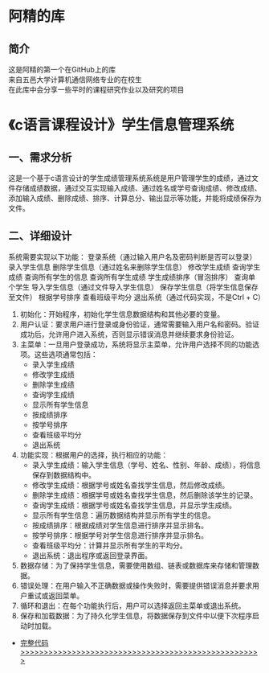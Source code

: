 # 阿精的库
## 简介    
这是阿精的第一个在GitHub上的库   
来自五邑大学计算机通信网络专业的在校生     
在此库中会分享一些平时的课程研究作业以及研究的项目   

#  《c语言课程设计》学生信息管理系统   
##  一、需求分析
  这是一个基于c语言设计的学生成绩管理系统系统是用户管理学生的成绩，通过文件存储成绩数据，通过交互实现输入成绩、通过姓名或学号查询成绩、修改成绩、添加输入成绩、删除成绩、排序、计算总分、输出显示等功能，并能将成绩保存为文件。  
##  二、详细设计  
  系统需要实现以下功能：
登录系统（通过输入用户名及密码判断是否可以登录）
录入学生信息
删除学生信息（通过姓名来删除学生信息）
修改学生成绩
查询学生成绩
查询所有学生的信息
查询所有学生成绩
学生成绩排序（冒泡排序）
查询单个学生
导入学生信息（通过文件导入学生信息）
保存学生信息（将学生信息保存至文件）
根据学号排序
查看班级平均分
退出系统（通过代码实现，不是Ctrl + C）
1. 初始化：开始程序，初始化学生信息数据结构和其他必要的变量。
2. 用户认证：要求用户进行登录或身份验证，通常需要输入用户名和密码。验证成功后，允许用户进入系统，否则显示错误消息并继续要求身份验证。
3. 主菜单：一旦用户登录成功，系统将显示主菜单，允许用户选择不同的功能选项。这些选项通常包括：
   - 录入学生成绩
   - 修改学生成绩
   - 删除学生成绩
   - 查询学生成绩
   - 显示所有学生信息
   - 按成绩排序
   - 按学号排序
   - 查看班级平均分
   - 退出系统
4. 功能实现：根据用户的选择，执行相应的功能：
   - 录入学生成绩：输入学生信息（学号、姓名、性别、年龄、成绩），将信息保存到数据结构中。
   - 修改学生成绩：根据学号或姓名查找学生信息，然后修改成绩。
   - 删除学生成绩：根据学号或姓名查找学生信息，然后删除该学生的记录。
   - 查询学生成绩：根据学号或姓名查找学生信息，并显示学生成绩。
   - 显示所有学生信息：遍历数据结构并显示所有学生的信息。
   - 按成绩排序：根据成绩对学生信息进行排序并显示排名。
   - 按学号排序：根据学号对学生信息进行排序并显示排名。
   - 查看班级平均分：计算并显示所有学生的平均分。
   - 退出系统：退出程序或返回登录界面。
5. 数据存储：为了保持学生信息，需要使用数组、链表或数据库来存储和管理数据。
7. 错误处理：在用户输入不正确数据或操作失败时，需要提供错误消息并要求用户重试或返回菜单。
8. 循环和退出：在每个功能执行后，用户可以选择返回主菜单或退出系统。
9. 保存和加载数据：为了持久化学生信息，将数据保存到文件中以便下次程序启动时加载。   
 
 * [完整代码>>>>>>>>>>>>>>>>>>>>>>>>>>>>>>>>>>>>>>>>>>>>>>>>>>>>](https://github.com/liaohuanquan/AJ-frist-/commit/ba8cb060f9f5b338446fa5246d9fe10af457987b#diff-33250e4c93d0d68719d7308b30cb32d4009741b6c95716da55bbca715707ac78)

